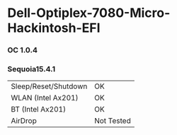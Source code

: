 # Dell-Optiplex-7080-Micro-Hackintosh-EFI

### OC 1.0.4
### Sequoia15.4.1

|||
|---|---|  
|Sleep/Reset/Shutdown|OK|
|WLAN (Intel Ax201)|OK|
|BT (Intel Ax201)|OK|
|AirDrop|Not Tested|
